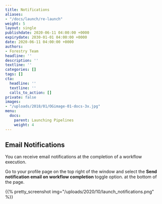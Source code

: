 ```yaml
---
title: Notifications
aliases:
- "/docs/launch/re-launch"
weight: 5
layout: single
publishdate: 2020-06-11 04:00:00 +0000
expirydate: 2030-01-01 04:00:00 +0000
date: 2020-06-11 04:00:00 +0000
authors:
- Forestry Team
headline: ''
description: ''
textline: ''
categories: []
tags: []
cta:
  headline: ''
  textline: ''
  calls_to_action: []
private: false
images:
- "/uploads/2018/01/OGimage-01-docs-3x.jpg"
menu:
  docs:
    parent: Launching Pipelines
    weight: 4
---
```


## Email Notifications

You can receive email notifications at the completion of a  workflow execution. 

Go to your profile page on the top right of the window and select the **Send notification email on workflow completion** toggle option. at the bottom of the page.

{{% pretty_screenshot img="/uploads/2020/10/launch_notifications.png" %}}

<br>